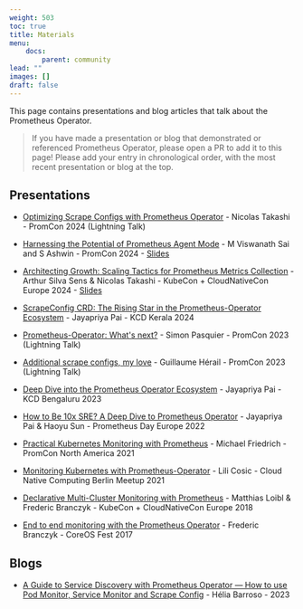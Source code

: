 ```yaml
---
weight: 503
toc: true
title: Materials
menu:
    docs:
        parent: community
lead: ""
images: []
draft: false
---
```


This page contains presentations and blog articles that talk about the Prometheus Operator.

> If you have made a presentation or blog that demonstrated or referenced Prometheus Operator, please open a PR to add it to this page! Please add your entry in chronological order, with the most recent presentation or blog at the top.

## Presentations

* [Optimizing Scrape Configs with Prometheus Operator](https://youtu.be/Yd0kuAHaWjE?si=fta8nhRhCH5NRatY) - Nicolas Takashi - PromCon 2024 (Lightning Talk)

* [Harnessing the Potential of Prometheus Agent Mode](https://youtu.be/wkkXh8X0N8s?si=PVqsvzxM5O0sfvMd) - M Viswanath Sai and S Ashwin - PromCon 2024 - [Slides](https://docs.google.com/presentation/d/1sf6EBUkyPFMHZT0faSS82n6g8Fn7BwOCGoYQJhSqnYQ/edit?usp=sharing)

* [Architecting Growth: Scaling Tactics for Prometheus Metrics Collection](https://youtu.be/bVICOulH5IY?si=M1GKX0lDmuBzyCzH) - Arthur Silva Sens & Nicolas Takashi - KubeCon + CloudNativeCon Europe 2024 - [Slides](https://docs.google.com/presentation/d/13PzKz1na83rESIbqDBTeKUzTR9B1mH0s7QF7cESbSrI/edit?usp=sharing)

* [ScrapeConfig CRD: The Rising Star in the Prometheus-Operator Ecosystem](https://youtu.be/RabXsaOl1TE?si=Sc82jMpIgddcR212) - Jayapriya Pai - KCD Kerala 2024

* [Prometheus-Operator: What's next?](https://www.youtube.com/live/ymR57Q0qqg4?si=JUmYjkfSOJe4qpam&t=27386) - Simon Pasquier - PromCon 2023 (Lightning Talk)

* [Additional scrape configs, my love](https://www.youtube.com/live/ymR57Q0qqg4?si=LsDGIBC42ylJbjbw&t=26271) - Guillaume Hérail - PromCon 2023 (Lightning Talk)

* [Deep Dive into the Prometheus Operator Ecosystem](https://youtu.be/P__R4CFFxEQ?si=1YPkY-X-4ST4YJ7j) - Jayapriya Pai - KCD Bengaluru 2023

* [How to Be 10x SRE? A Deep Dive to Prometheus Operator](https://youtu.be/Uph_Say4D3M?si=vElc7eea9mSKiE9d) - Jayapriya Pai & Haoyu Sun - Prometheus Day Europe 2022

* [Practical Kubernetes Monitoring with Prometheus](https://youtu.be/CyQNYT1ZQQ8?si=0k6NhMsQVqTxULl1) - Michael Friedrich - PromCon North America 2021

* [Monitoring Kubernetes with Prometheus-Operator](https://youtu.be/MuHPMXCGiLc?si=2tpfuyMzRVh0MR8-) - Lili Cosic - Cloud Native Computing Berlin Meetup 2021

* [Declarative Multi-Cluster Monitoring with Prometheus](https://youtu.be/IpGfmmJ2hcw?si=UpU8zN82y8kKYtiE) - Matthias Loibl & Frederic Branczyk - KubeCon + CloudNativeCon Europe 2018

* [End to end monitoring with the Prometheus Operator](https://youtu.be/5Jr1v9mWnJc?si=qLYG3ztpsdkqA_nP) - Frederic Branczyk - CoreOS Fest 2017

## Blogs

* [A Guide to Service Discovery with Prometheus Operator — How to use Pod Monitor, Service Monitor and Scrape Config](https://medium.com/@helia.barroso/a-guide-to-service-discovery-with-prometheus-operator-how-to-use-pod-monitor-service-monitor-6a7e4e27b303) -
  Hélia Barroso - 2023
